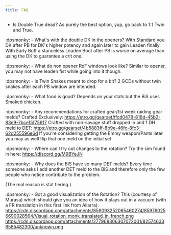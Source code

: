 ```yaml
---
title: FAQ
---
```

- Is Double True dead?
As purely the best option, yup, go back to 1:1 Twin and True.

:dpsmonky:  - What's with the double DK in the openers? 
With Standard you DK after PB for DK's higher potency and again later to gain Leaden finally.
With Early Buff a stanceless Leaden Boot after PB is worse on average than using the DK to guarantee a crit one.

:dpsmonky:  - What do non opener RoF windows look like? 
Similar to opener, you may not have leaden fist while going into it though.

:dpsmonky:  - Is Twin Snakes meant to drop for a bit?
2 GCDs without twin snakes after each PB window are intended.

:dpsmonky:  - What food is good?
Depends on your stats but the BiS uses Smoked chicken.

:dpsmonky:  - Any recommendations for crafted gear/1st week raiding gear melds?
Crafted Exclusively: https://etro.gg/gearset/ffcd0478-818d-45b2-83e9-7bcef5f75617
Crafted with non-savage stuff dropped in and 1 DH meld to DET: https://etro.gg/gearset/4b5883ff-8b9e-46fc-8fc3-62d255596e6d
If you're considering getting the Emmy weapon/Pants later you may as well flip that one meld on the initial set

:dpsmonky:  - Where can I try out changes to the rotation?
Try the sim found in here: https://discord.gg/M9BYeJN

:dpsmonky:  - Why does the BiS have so many DET melds?
Every time someone asks I add another DET meld to the BiS and therefore only the few people who notice contribute to the problem.

(The real reason is stat tiering.)

:dpsmonky:  - Got a good visualization of the Rotation?
This (courtesy of Murasa) which should give you an idea of how it plays out in a vacuum (with a FR translation in this first link from Ailarra): https://cdn.discordapp.com/attachments/859093252065460274/859760256690028564/Visual_rotation_monk_translated_in_french.png
https://cdn.discordapp.com/attachments/277968306307072001/825746336585482300/unknown.png
